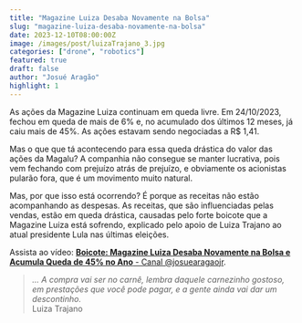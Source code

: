 ```yaml
---
title: "Magazine Luiza Desaba Novamente na Bolsa"
slug: "magazine-luiza-desaba-novamente-na-bolsa"
date: 2023-12-10T08:00:00Z
image: /images/post/luizaTrajano_3.jpg
categories: ["drone", "robotics"]
featured: true
draft: false
author: "Josué Aragão"
highlight: 1
---
```


As ações da Magazine Luiza continuam em queda livre. Em 24/10/2023, fechou em queda de mais de 6% e, no acumulado dos últimos 12 meses, já caiu mais de 45%.
As ações estavam sendo negociadas a R$ 1,41.

Mas o que que tá acontecendo para essa queda drástica do valor das ações da Magalu? A companhia não consegue se manter lucrativa, pois vem	fechando com prejuízo atrás de prejuízo, e obviamente os acionistas pularão fora, que é um movimento muito natural.

Mas, por que isso está ocorrendo? É porque as receitas não estão acompanhando as despesas. As receitas, que são influenciadas pelas vendas, estão em queda drástica, causadas pelo 
forte boicote que a Magazine Luiza está sofrendo, explicado pelo apoio de Luiza Trajano ao atual presidente Lula nas últimas eleições.

Assista ao vídeo: <a href="https://www.youtube.com/watch?v=9BiAsO85HoM" target="_blank">**Boicote: Magazine Luiza Desaba Novamente na Bolsa e Acumula Queda de 45% no Ano** - Canal @josuearagaojr</a>.

> *... A compra vai ser no carnê, lembra daquele carnezinho gostoso, em prestações que você pode pagar, e a gente ainda vai dar um descontinho.*
<br/>Luiza Trajano
